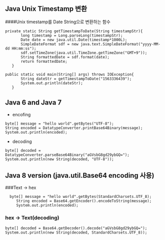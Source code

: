 ## Java Unix Timestamp 변환 

####Unix timestamp를 Date String으로 변환하는 함수

```
private static String getTimestampToDate(String timestampStr){
       long timestamp = Long.parseLong(timestampStr);
       Date date = new java.util.Date(timestamp*1000L); 
       SimpleDateFormat sdf = new java.text.SimpleDateFormat("yyyy-MM-dd HH:mm:ss"); 
       sdf.setTimeZone(java.util.TimeZone.getTimeZone("GMT+9")); 
       String formattedDate = sdf.format(date);
       return formattedDate;
   }
```

```
public static void main(String[] args) throws IOException{
       String dateStr = getTimestampToDate("1563336439");
       System.out.println(dateStr);
   }
```
## Java 6 and Java 7

- encofing
```
byte[] message = "hello world".getBytes("UTF-8");
String encoded = DatatypeConverter.printBase64Binary(message);
System.out.println(encoded);
```
- decoding
```$xslt
byte[] decoded = DatatypeConverter.parseBase64Binary("aGVsbG8gd29ybGQ=");
System.out.println(new String(decoded, "UTF-8"));
```

## Java 8 version (java.util.Base64 encoding 사용)   

###Text -> hex
```
  byte[] message = "hello world".getBytes(StandardCharsets.UTF_8);
     String encoded = Base64.getEncoder().encodeToString(message);
     System.out.println(encoded);
```

### hex -> Text(decoding)
```
byte[] decoded = Base64.getDecoder().decode("aGVsbG8gd29ybGQ=");
System.out.println(new String(decoded, StandardCharsets.UTF_8));
```
 
